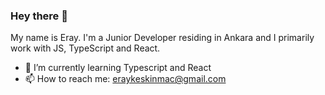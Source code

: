 ### Hey there 👋

My name is Eray. I'm a Junior Developer residing in Ankara and I primarily work with JS, TypeScript and React.

- 🌱 I’m currently learning Typescript and React
- 📫 How to reach me: [eraykeskinmac@gmail.com](mailto:eraykeskinmac@gmail.com)
